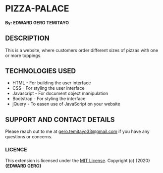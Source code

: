 # PIZZA-PALACE
#### By: **EDWARD GERO TEMITAYO**

## DESCRIPTION
This is a website, where customers order different sizes of pizzas with one or more toppings.

## TECHNOLOGIES USED
* HTML - For building the user interface
* CSS - For styling the user interface
* Javascript - For document object manipulation
* Bootstrap - For styling the interface
* jQuery - To easen use of JavaScript on your website

## SUPPORT AND CONTACT DETAILS
Please reach out to me at gero.temitayo33@gmail.com if you have any questions
or concerns.

### LICENCE
This extension is licensed under the [MIT License](LICENSE).
Copyright (c) {2020} **{EDWARD GERO}**


